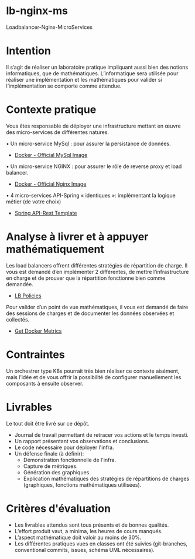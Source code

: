# lb-nginx-ms
Loadbalancer-Nginx-MicroServices

# Intention
Il s’agit de réaliser un laboratoire pratique impliquant aussi bien des notions informatiques, que de mathématiques. L’informatique sera utilisée pour réaliser une implémentation et les mathématiques pour valider si l’implémentation se comporte comme attendue.

# Contexte pratique
Vous êtes responsable de déployer une infrastructure mettant en œuvre des micro-services de différentes natures.

•	Un micro-service MySql : pour assurer la persistance de données.

   * [Docker - Official MySql Image](https://hub.docker.com/_/mysql)

•	Un micro-service NGINX : pour assurer le rôle de reverse proxy et load balancer.
   * [Docker - Official Nginx Image](https://hub.docker.com/_/nginx)
     
•	4 micro-services API-Spring « identiques »: implémentant la logique métier (de votre choix)
   * [Spring API-Rest Template](https://github.com/spring-guides/tut-rest)

# Analyse à livrer et à appuyer mathématiquement
Les load balancers offrent différentes stratégies de répartition de charge. Il vous est demandé d’en implémenter 2 différentes, de mettre l’infrastructure en charge et de prouver que la répartition fonctionne bien comme demandée.

* [LB Policies](https://www.f5.com/company/blog/nginx/choosing-nginx-plus-load-balancing-techniques)

Pour valider d’un point de vue mathématiques, il vous est demandé de faire des sessions de charges et de documenter les données observées et collectés.

* [Get Docker Metrics](https://docs.docker.com/config/daemon/prometheus/)

# Contraintes
Un orchestrer type K8s pourrait très bien réaliser ce contexte aisément, mais l’idée et de vous offrir la possibilité de configurer manuellement les composants à ensuite observer.

# Livrables
Le tout doit être livré sur ce dépôt.

* Journal de travail permettant de retracer vos actions et le temps investi.
* Un rapport présentant vos observations et conclusions.
* Le code nécessaire pour déployer l'infra.
* Un défense finale (à définir):
   * Démonstration fonctionnelle de l'infra.
   * Capture de métriques.
   * Génération des graphiques.
   * Explication mathématiques des stratégies de répartitions de charges (graphiques, fonctions mathématiques utilisées).

# Critères d'évaluation

* Les livrables attendus sont tous présents et de bonnes qualités. 
* L’effort produit vaut, a minima, les heures de cours manqués. 
* L’aspect mathématique doit valoir au moins de 30%.
* Les différentes pratiques vues en classes ont été suivies (git-branches, conventional commits, issues, schéma UML nécessaires).
